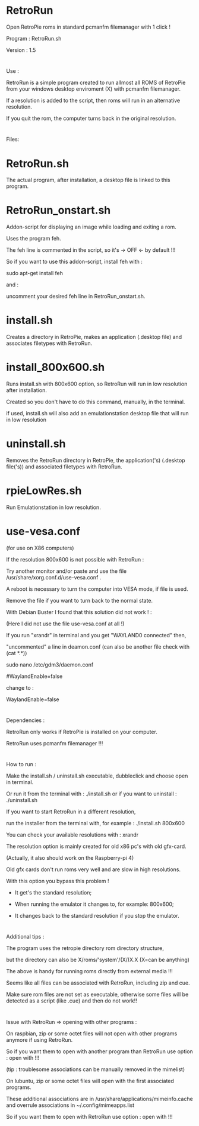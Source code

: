 # RetroRun

Open RetroPie roms in standard pcmanfm filemanager with 1 click !

Program : RetroRun.sh

Version : 1.5

#

Use : 

RetroRun is a simple program created to run allmost all ROMS of RetroPie from your windows desktop enviroment (X) with pcmanfm filemanager.

If a resolution is added to the script, then roms will run in an alternative resolution.

If you quit the rom, the computer turns back in the original resolution.

#

Files:

# RetroRun.sh

The actual program, after installation, a desktop file is linked to this program.

# RetroRun_onstart.sh

Addon-script for displaying an image while loading and exiting a rom.

Uses the program feh.

The feh line is commented in the script, so it's -> OFF <- by default !!!

So if you want to use this addon-script, install feh with :

sudo apt-get install feh

and :

uncomment your desired feh line in RetroRun_onstart.sh.

# install.sh

Creates a directory in RetroPie, makes an application (.desktop file) and associates filetypes with RetroRun.

# install_800x600.sh

Runs install.sh with 800x600 option, so RetroRun will run in low resolution after installation.

Created so you don't have to do this command, manually, in the terminal.

if used, install.sh will also add an emulationstation desktop file that will run in low resolution

# uninstall.sh

Removes the RetroRun directory in RetroPie,  the application('s) (.desktop file('s)) and associated filetypes with RetroRun.

# rpieLowRes.sh

Run Emulationstation in low resolution.

# use-vesa.conf

(for use on X86 computers)

If the resolution 800x600 is not possible with RetroRun :

Try another monitor and/or paste and use the file /usr/share/xorg.conf.d/use-vesa.conf .

A reboot is necessary to turn the computer into VESA mode, if file is used.

Remove the file if you want to turn back to the normal state.


With Debian Buster I found that this solution did not work ! :

(Here I did not use the file use-vesa.conf at all !)

If you run "xrandr" in terminal and you get "WAYLAND0 connected" then,

"uncommented" a line in deamon.conf (can also be another file check with (cat \*.\*))

sudo nano /etc/gdm3/daemon.conf

#WaylandEnable=false

change to :

WaylandEnable=false


#

Dependencies : 

RetroRun only works if RetroPie is installed on your computer.

RetroRun uses pcmanfm filemanager !!!

#

How to run :

Make the install.sh / uninstall.sh executable, dubbleclick and choose open in terminal.

Or run it from the terminal with : ./install.sh  or if you want to uninstall : ./uninstall.sh

If you want to start RetroRun in a different resolution,

run the installer from the terminal with, for example : ./install.sh 800x600

You can check your available resolutions with : xrandr

The resolution option is mainly created for old x86 pc's with old gfx-card.

(Actually, it also should work on the Raspberry-pi 4)

Old gfx cards don't run roms very well and are slow in high resolutions. 

With this option you bypass this problem !

- It get's the standard resolution;

- When running the emulator it changes to, for example: 800x600;

- It changes back to the standard resolution if you stop the emulator.

#

Additional tips :

The program uses the retropie directory rom directory structure, 

but the directory can also be X/roms/'system'/(X/)X.X (X=can be anything)

The above is handy for running roms directly from external media !!!

Seems like all files can be associated with RetroRun, including zip and cue.

Make sure rom files are not set as executable, otherwise some files will be detected as a script (like .cue) and then do not work!!

#

Issue with RetroRun => opening with other programs :

On raspbian,  zip or some octet files will not open with other programs anymore if using RetroRun.

So if you want them to open with another program than RetroRun use option : open with !!!

(tip : troublesome associations can be manually removed in the mimelist)

On lubuntu,  zip or some octet files will open with the first associated programs.

These additional associations are in /usr/share/applications/mimeinfo.cache and overrule associations in ~/.config/mimeapps.list

So if you want them to open with RetroRun use option : open with !!!
